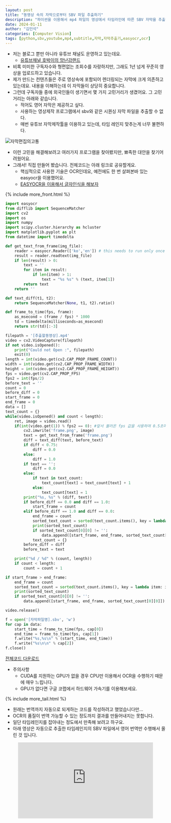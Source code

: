 ```yaml
---
layout: post
title: "동영상 속의 자막으로부터 SBV 파일 추출하기"
description: "파이썬을 이용해서 mp4 파일의 영상에서 타임라인에 따른 SBV 자막을 추출해봅시다"
date: 2024-01-11
author: "김민석"
categories: [Computer Vision]
tags: [python,sbv,youtube,mp4,subtitle,자막,자막추출기,easyocr,ocr]
---
```

- 저는 블로그 뿐만 아니라 유튜브 채널도 운영하고 있는데요.
  - [유튜브채널 호박이의 망난감랜드](https://www.youtube.com/channel/UC93XE6tpuPX4HeXMDWtIMfA)
- 비록 미미한 구독자수와 형편없는 조회수를 자랑하지만, 그래도 1년 넘게 꾸준히 영상을 업로드하고 있습니다.
- 제가 만드는 컨텐츠들은 주로 영상속에 포함되어 렌더링되는 자막에 크게 의존하고 있는데요. 내용을 이해하는데 이 자막들이 상당히 중요합니다.
- 그런데 구독자들 중에 외국인들이 생기면서 몇 가지 고민거리가 생겼어요. 그 고민거리는 아래와 같습니다.
  - 적어도 영어 자막은 제공하고 싶다.
  - 사용하는 영상제작 프로그램에서 sbv와 같은 시퀀싱 자막 파일을 추출할 수 없다.
  - 매번 유튜브 자막제작툴을 이용하고 있는데, 타임 레인지 맞추는게 너무 불편하다.

![자막편집의고통](https://reddol18.github.io/dev5min/images/20240111/image.png)

- 이런 고민을 해결해보려고 여러가지 프로그램을 찾아봤지만, 뾰족한 대안을 찾기어려웠어요.
- 그래서! 직접 만들어 봤습니다. 전체코드는 아래 링크로 공유할게요.
  - 핵심적으로 사용한 기술은 OCR인데요, 예전에도 한 번 살펴본바 있는 easyocr을 이용했어요.
  - [EASYOCR을 이용해서 글자인식을 해보자](https://reddol18.pe.kr/easyocr-use)

{% include more_front.html %}

```python
import easyocr
from difflib import SequenceMatcher
import cv2
import os
import numpy
import scipy.cluster.hierarchy as hcluster
import matplotlib.pyplot as plt
from datetime import timedelta

def get_text_from_frame(img_file):
    reader = easyocr.Reader(['ko','en']) # this needs to run only once to load the model into memory
    result = reader.readtext(img_file)
    if len(result) > 0:
        text = ''
        for item in result:
            if len(item) > 1:
                text = "%s %s" % (text, item[1])
        return text
    return ''

def text_diff(t1, t2):
    return SequenceMatcher(None, t1, t2).ratio()

def frame_to_time(fps, frame):
    as_msecond = (frame / fps) * 1000
    td = timedelta(milliseconds=as_msecond)
    return str(td)[:-3]

filepath = '[추출할동영상].mp4'
video = cv2.VideoCapture(filepath)
if not video.isOpened():
    print("Could not Open :", filepath)
    exit(0)
length = int(video.get(cv2.CAP_PROP_FRAME_COUNT))
width = int(video.get(cv2.CAP_PROP_FRAME_WIDTH))
height = int(video.get(cv2.CAP_PROP_FRAME_HEIGHT))
fps = video.get(cv2.CAP_PROP_FPS)
fps2 = int(fps/2)
before_text = ''
count = 0
before_diff = 0
start_frame = 0
end_frame = 0
data = []
text_count = {}
while(video.isOpened() and count < length):
    ret, image = video.read()
    if(int(video.get(1)) % fps2 == 0): #앞서 불러온 fps 값을 사용하여 0.5초마다 추출
        cv2.imwrite('frame.png', image)
        text = get_text_from_frame('frame.png')
        diff = text_diff(text, before_text)
        if diff < 0.75:
            diff = 0.0
        else:
            diff = 1.0
        if text == '':
            diff = 0.0
        else:
            if text in text_count:
                text_count[text] = text_count[text] + 1
            else:
                text_count[text] = 1
        print("%s, %s" % (diff, text))
        if before_diff == 0.0 and diff == 1.0:
            start_frame = count
        elif before_diff == 1.0 and diff == 0.0:
            end_frame = count
            sorted_text_count = sorted(text_count.items(), key = lambda item: item[1], reverse = True)
            print(sorted_text_count)
            if sorted_text_count[0][0] != '':
                data.append([start_frame, end_frame, sorted_text_count[0][0]])
            text_count = {}
        before_diff = diff
        before_text = text

    print("%d / %d" % (count, length))
    if count < length:
        count = count + 1

if start_frame > end_frame:
    end_frame = count
    sorted_text_count = sorted(text_count.items(), key = lambda item: item[1], reverse = True)
    print(sorted_text_count)
    if sorted_text_count[0][0] != '':
        data.append([start_frame, end_frame, sorted_text_count[0][0]])

video.release()

f = open('[자막파일명].sbv', 'w')
for cap in data:
    start_time = frame_to_time(fps, cap[0])
    end_time = frame_to_time(fps, cap[1])
    f.write("%s,%s\n" % (start_time, end_time))
    f.write("%s\n\n" % cap[2])
f.close()
```

[전체코드 다운로드](https://github.com/reddol18/dev5min/blob/master/snippets/sbv_from_mp4.py)

- 주의사항
  - CUDA를 지원하는 GPU가 없을 경우 CPU만 이용해서 OCR을 수행하기 때문에 매우 느립니다.
  - GPU가 없다면 구글 코랩에서 하드웨어 가속기를 이용해보세요.

{% include more_tail.html %}

- 원래는 번역까지 자동으로 되게하는 코드를 작성하려고 했었습니다만...
- OCR의 품질이 번역 가능할 수 있는 정도까지 결과를 만들어내지는 못합니다.
- 일단 타임레인지를 잡아내는 정도에서 만족해 보려고 하구요.
- 아래 영상은 자동으로 추출한 타임레인지의 SBV 파일에서 영어 번역만 수행해서 올린 것 입니다.
<div style="margin: 0 auto;
  width:424px;
  margin-top: 10px;
  margin-bottom: 10px;">
<iframe width="424" height="238" src="https://www.youtube.com/embed/T4EkWG6MtQE" title="LED로 고양이 장난감 만들기" frameborder="0" allow="accelerometer; autoplay; clipboard-write; encrypted-media; gyroscope; picture-in-picture; web-share" allowfullscreen></iframe>
</div>
